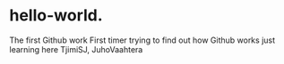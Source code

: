 # hello-world.
The first Github work
First timer trying to find out how Github works just learning here
TjimiSJ, JuhoVaahtera
